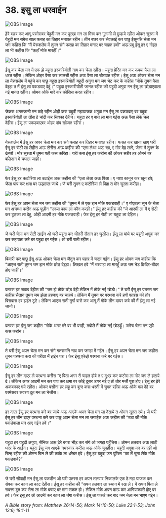 # 38. इसु ला धरवाईन

![OBS Image](https://cdn.door43.org/obs/jpg/360px/obs-en-38-01.jpg)

ढ़ेरे बछर कर आगू परमेसवर येहुदी मन कर पूरखा मन ला मिस्र कर गुलामी ले छुडाये रहीस ओकर सुरता में येहूदी मन सबेच साल फसह का तिहार मनावत रहीन। तीन बछर कर सेवकाई कर पाछु ईसूमसि चेला मन जग कहिस कि “मैं येरूशलेम में तुमन संगे फसह का तिहार मनाए बर चाहत हवों” अऊ प्रबू ईसू हर ए गोइठ ला भी कहीस कि “ऊहाँ मोके मारहीं।”

![OBS Image](https://cdn.door43.org/obs/jpg/360px/obs-en-38-02.jpg)

ईसू कर चेला मन में एक झे यहूदा इस्करियोती नाव कर चेला रहीस। यहूदा प्रेरित मन कर रूपया पैसा ला धरत रहीस। लेकिन ओहर पैसा कर लालची रहीस अऊ पैसा ला चोरावत रहीस। ईसू अऊ ओकर चेला मन ला येरुसलेम में पहुंचे कर पाछू यहूदा इस्करियोती यहूदी अगुवा मन जग भेट कर के कहीस “मोके तुमन पैसा देइहा त मैं ईसू ला पकडवाए देहूं।” यहूदा इस्कारीयोती जानत रहीस की यहूदी अगुवा मन ईसू ला छोड़ाएवाला नई मानत रहीन। ओमन ओके मारे कर कोसिस करत रहीन।

![OBS Image](https://cdn.door43.org/obs/jpg/360px/obs-en-38-03.jpg)

जेकस अगमजानी मन कहे रहीन ओही कस यहूदी महायाजक अगुवा मन ईसू ला पकडवाए बर यहूदा इस्करियोती ला तीस ठे चांदी कर सिक्का देहीन। यहूदा हर ए बात ला मान गईस अऊ पैसा लेके चल देहीस। ईसू ला पकडवाएबर ओहर दांव खोजत रहीस।

![OBS Image](https://cdn.door43.org/obs/jpg/360px/obs-en-38-04.jpg)

येरूशलेम में ईसू हर अपन चेला मन कर संगे फसह कर तिहार मनावत रहीन। फसह कर खाना खाए घरी ईसू हर रोटी ला लेहीस अऊ टोरीस अऊ कहीस की “एला लेआ अऊ खा, ए मोर देह लागे, जेला मैं तुमन के देहथों। मोर सुरता में तुमन यही कस करिहा। यही कस ईसू हर कहीस की ओकर सरीर हर ओमने बर बलिदान में चघाल जाही।

![OBS Image](https://cdn.door43.org/obs/jpg/360px/obs-en-38-05.jpg)

फेर ईसू हर कटोरिया ला उठाईस अऊ कहीस की “एला लेआ अऊ पिआ। ए नावा कानून कर खून हवे; जेला पाप कर क्षमा बर ऊझलल जाथे। जे घरी तुमन ए कटोरिया ले पिहा त मोर सुरता करीहा।

![OBS Image](https://cdn.door43.org/obs/jpg/360px/obs-en-38-06.jpg)

फेर ईसू हर अपन चेला मन जग कहीस की “तुमन में ले एक झन मोके पकडवाही।” ए गोएठला सुन के चेला मन अचम्भा करीन अऊ पूछीन “एकस काम ला कौन करही।” ईसू हर कहीस की “जे आदमी ला मैं ए रोटी कर टूटका ला देहु, ओही आदमी हर मोके पकडवाही। फेर ईसू हर रोटी ला यहूदा ला देहिस।

![OBS Image](https://cdn.door43.org/obs/jpg/360px/obs-en-38-07.jpg)

जे घरी चेला मन रोटी खाईन ओ घरी यहूदा कर भीतरी सैतान हर घुसीस। ईसू ला बांधे बर यहूदी अगुवा मन कर सहायता करे बर यहूदा हर गईस। ओ घरी राती रहीस।

![OBS Image](https://cdn.door43.org/obs/jpg/360px/obs-en-38-08.jpg)

बियारी कर पाछू ईसू अऊ ओकर चेला मन जैतून कर पहार में चएल गईन। ईसू हर ओमन जग कहीस कि “आएज राती तुमन जम झन मोके छोड़ देइहा। लिखल हवे “मैं चरवाहा ला मारहूँ अऊ जम भेड छिदिर-बीदर होए जाहीं।”

![OBS Image](https://cdn.door43.org/obs/jpg/360px/obs-en-38-09.jpg)

पतरस हर जवाब देहीस की “जम झे तोके छोड़ देही लेकिन में तोके नई छोडो।” ते घरी ईसू हर पतरस जग कहीस सैतान तुमन जम झेला हरुवाए बर चाहथे। लेकिन मैं तुमन बर परथना करे हवों पतरस की तोर बिसवास हर झईन टूटे। लेकिन आएज राती मुर्गा बासे कर आगू तैं मोके तीन दायर कबे की मैं ईसू ला नई जानो।

![OBS Image](https://cdn.door43.org/obs/jpg/360px/obs-en-38-10.jpg)

पतरस हर ईसू जग कहीस “मोके अगर मरे बर भी परही, तबोले मैं तोके नई छोडहूँ। जमेच चेला मन एही कस कहीन।

![OBS Image](https://cdn.door43.org/obs/jpg/360px/obs-en-38-11.jpg)

ते घरी ईसू अपन चेला मन कर संगे गतसमनि नाव कर जगहा में गईन। ईसू हर अपन चेला मन जग कहीस तुमन परथना करा की परीक्षा मैं झईन परा। फेर ईसू एकेझे परथना करे बर गईस।

![OBS Image](https://cdn.door43.org/obs/jpg/360px/obs-en-38-12.jpg)

ईसू हर तीन दाएर ले परथना करीस “ए पिता अगर तैं चाहत होबे त ए दु:ख कर कटोरा ला मोर जग ले हटाये दे। लेकिन अगर आदमी मन कर पाप कर क्षमा बर कोई दूसर डगर नई ए तो तोर मर्जी पूरा होए। ईसू हर ढ़ेरे अकबकाए गये रहीस। ओकर पसीना हर लहू कर बून्द कस धरती में चुवत रहीस अऊ ओके बल देहे बर परमेसवर सवरग दूत मन ला भेजीस।

![OBS Image](https://cdn.door43.org/obs/jpg/360px/obs-en-38-13.jpg)

हर दाएर ईसू हर परथना करे बर जाथे अऊ आएके अपन चेला मन ला देखथे त ओमन सूतत रथे। जे घरी ईसू हर तीन दाएर परथना करे कर पाछू अपन चेला मन ला जगाईस अऊ कहीस की “उठा की मोके पकडेवाला मन आए गईन हवें।”

![OBS Image](https://cdn.door43.org/obs/jpg/360px/obs-en-38-14.jpg)

यहूदा हर यहूदी अगुवा, सैनिक अऊ ढ़ेरे बगरा भीड़ कर संगे ओ जगहा पहूँचिस। ओमन तलवार अऊ लाठी धएर के आईन। यहूदा ईसू जग आएके नमस्कार करीस अऊ ओके चूमहीस। यहूदी अगुवा मन बर एही ओ चिन्ह रहीस की ओमन चिन ले की काके ला धरेबर हवे। ईसू हर यहूदा जग पूछिस “का तैं चूमा लेके मोके पकडवाबे?”

![OBS Image](https://cdn.door43.org/obs/jpg/360px/obs-en-38-15.jpg)

जे घरी सीपाही मन ईसू ला पकडीन ओ घरी पतरस हर अपन तलवार निकालके एक ठे महा याजक कर सेवक कर कान ला काट देहीस। ईसू हर कहीस की “अपन तलवार ला स्थान में रख ले। में अपन पिता ले सवरग दूत कर सेना ला मोके बचाए बर मांग सकत हो। लेकिन मोके अपन दाऊ कर आगियांकारी होए बर हवे। फेर ईसू हर ओ आदमी कर कान ला चंगा करीस। ईसू ला पकडे कर बाद जम चेला मन भाएग गईन।

_A Bible story from: Matthew 26:14-56; Mark 14:10-50; Luke 22:1-53; John 12:6; 18:1-11_